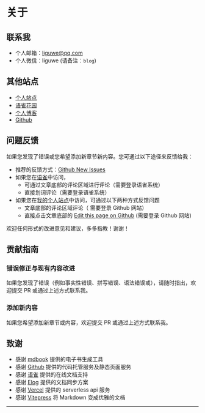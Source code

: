 # 关于

## 联系我

- 个人邮箱：liguwe@qq.com
- 个人微信：liguwe (请备注：`blog`)

## 其他站点

- [个人站点](/)
- [语雀花园](https://www.yuque.com/liguwe)
- [个人博客](/blog)
- [Github](http://github.com/liguwe)

## 问题反馈

如果您发现了错误或您希望添加新章节新内容。您可通过以下途径来反馈给我：

- 推荐的反馈方式：[Github New Issues](https://github.com/liguwe/liguwe.github.io/issues/new)
- 如果您在[语雀](https://www.yuque.com/liguwe)中访问，
  - 可通过文章底部的评论区域进行评论（需要登录语雀系统）
  - 直接划词评论（需要登录语雀系统）
- 如果您在[我的个人站点](/)中访问，可通过以下两种方式反馈问题
  - 文章底部的评论区域评论（ 需要登录 Github 网站）
  - 直接点击文章底部的 [Edit this page on Github](https://github.com/liguwe/liguwe.github.io/blob/master/about.md) (需要登录 Github 网站)


欢迎任何形式的改进意见和建议，多多指教！谢谢！

## 贡献指南

### 错误修正与现有内容改进

如果您发现了错误（例如事实性错误、拼写错误、语法错误或），请随时指出，欢迎提交 PR 或通过上述方式联系我。

### 添加新内容

如果您希望添加新章节或内容，欢迎提交 PR 或通过上述方式联系我。


## 致谢

- 感谢 [mdbook](https://rust-lang.github.io/mdBook/) 提供的电子书生成工具
- 感谢 [Github](https://github.com/) 提供的代码托管服务及静态页面服务
- 感谢 [语雀](https://www.yuque.com/) 提供的在线文档支持
- 感谢 [Elog](https://elog.1874.cool/) 提供的文档同步方案
- 感谢 [Vercel](https://vercel.com/) 提供的 serverless api 服务
- 感谢 [Vitepress](https://vitepress.vuejs.org/) 将 Markdown 变成优雅的文档

---

<div class="liguwe-doc-footer" id="liguwe.site.blog-doc-footer"><div id="liguwe-comment"></div></div>
